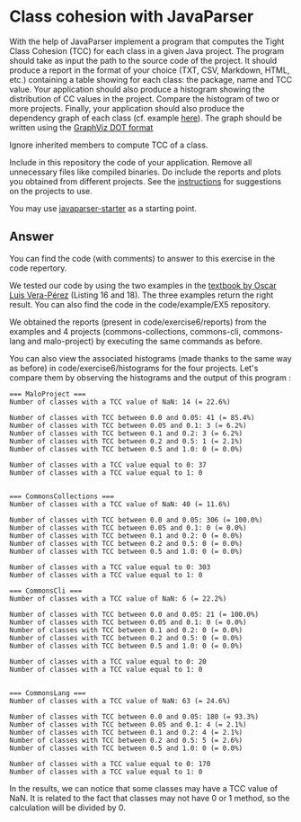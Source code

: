 # Class cohesion with JavaParser

With the help of JavaParser implement a program that computes the Tight Class Cohesion (TCC) for each class in a given Java project. The program should take as input the path to the source code of the project. It should produce a report in the format of your choice (TXT, CSV, Markdown, HTML, etc.) containing a table showing for each class: the package, name and TCC value. 
Your application should also produce a histogram showing the distribution of CC values in the project. Compare the histogram of two or more projects.
Finally, your application should also produce the dependency graph of each class (cf. example [here](https://people.irisa.fr/Benoit.Combemale/pub/course/vv/vv-textbook-v0.1.pdf#cohesion-graph)). The graph should be written using the [GraphViz DOT format](https://www.graphviz.org/)

Ignore inherited members to compute TCC of a class.

Include in this repository the code of your application. Remove all unnecessary files like compiled binaries. Do include the reports and plots you obtained from different projects. See the [instructions](../sujet.md) for suggestions on the projects to use.

You may use [javaparser-starter](../code/javaparser-starter) as a starting point.

## Answer

You can find the code (with comments) to answer to this exercise in the code repertory.

We tested our code by using the two examples in the [textbook by Oscar Luis Vera-Pérez](https://oscarlvp.github.io/vandv-classes/) (Listing 16 and 18). The three examples return the right result. You can also find the code in the code/example/EX5 repository.

We obtained the reports (present in code/exercise6/reports) from the examples and 4 projects (commons-collections, commons-cli, commons-lang and malo-project) by executing the same commands as before.

You can also view the associated histograms (made thanks to the same way as before) in code/exercise6/histograms for the four projects. Let's compare them by observing the histograms and the output of this program :

``` text
=== MaloProject ===
Number of classes with a TCC value of NaN: 14 (= 22.6%)

Number of classes with TCC between 0.0 and 0.05: 41 (= 85.4%)
Number of classes with TCC between 0.05 and 0.1: 3 (= 6.2%)
Number of classes with TCC between 0.1 and 0.2: 3 (= 6.2%)
Number of classes with TCC between 0.2 and 0.5: 1 (= 2.1%)
Number of classes with TCC between 0.5 and 1.0: 0 (= 0.0%)

Number of classes with a TCC value equal to 0: 37
Number of classes with a TCC value equal to 1: 0


=== CommonsCollections ===
Number of classes with a TCC value of NaN: 40 (= 11.6%)

Number of classes with TCC between 0.0 and 0.05: 306 (= 100.0%)
Number of classes with TCC between 0.05 and 0.1: 0 (= 0.0%)
Number of classes with TCC between 0.1 and 0.2: 0 (= 0.0%)
Number of classes with TCC between 0.2 and 0.5: 0 (= 0.0%)
Number of classes with TCC between 0.5 and 1.0: 0 (= 0.0%)

Number of classes with a TCC value equal to 0: 303
Number of classes with a TCC value equal to 1: 0

=== CommonsCli ===
Number of classes with a TCC value of NaN: 6 (= 22.2%)

Number of classes with TCC between 0.0 and 0.05: 21 (= 100.0%)
Number of classes with TCC between 0.05 and 0.1: 0 (= 0.0%)
Number of classes with TCC between 0.1 and 0.2: 0 (= 0.0%)
Number of classes with TCC between 0.2 and 0.5: 0 (= 0.0%)
Number of classes with TCC between 0.5 and 1.0: 0 (= 0.0%)

Number of classes with a TCC value equal to 0: 20
Number of classes with a TCC value equal to 1: 0


=== CommonsLang ===
Number of classes with a TCC value of NaN: 63 (= 24.6%)

Number of classes with TCC between 0.0 and 0.05: 180 (= 93.3%)
Number of classes with TCC between 0.05 and 0.1: 4 (= 2.1%)
Number of classes with TCC between 0.1 and 0.2: 4 (= 2.1%)
Number of classes with TCC between 0.2 and 0.5: 5 (= 2.6%)
Number of classes with TCC between 0.5 and 1.0: 0 (= 0.0%)

Number of classes with a TCC value equal to 0: 170
Number of classes with a TCC value equal to 1: 0
```


In the results, we can notice that some classes may have a TCC value of NaN. It is related to the fact that classes may not have 0 or 1 method, so the calculation will be divided by 0.